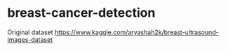 # breast-cancer-detection

Original dataset
https://www.kaggle.com/aryashah2k/breast-ultrasound-images-dataset
